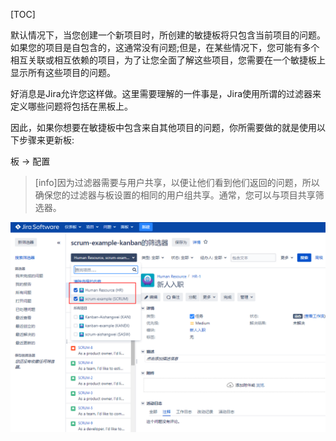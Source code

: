 [TOC]

默认情况下，当您创建一个新项目时，所创建的敏捷板将只包含当前项目的问题。如果您的项目是自包含的，这通常没有问题;但是，在某些情况下，您可能有多个相互关联或相互依赖的项目，为了让您全面了解这些项目，您需要在一个敏捷板上显示所有这些项目的问题。

好消息是Jira允许您这样做。这里需要理解的一件事是，Jira使用所谓的过滤器来定义哪些问题将包括在黑板上。

因此，如果你想要在敏捷板中包含来自其他项目的问题，你所需要做的就是使用以下步骤来更新板:

板 -> 配置

>[info]因为过滤器需要与用户共享，以便让他们看到他们返回的问题，所以确保您的过滤器与板设置的相同的用户组共享。通常，您可以与项目共享筛选器。

![](../uploads/jira8/images/m_0fa7b82ffeb6ffe9b0751f54e220fa5a_r.png)